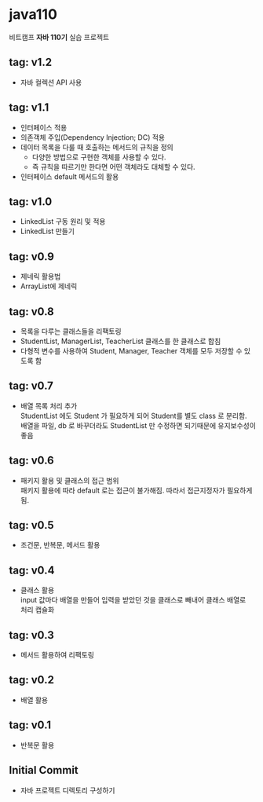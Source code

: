 # java110
비트캠프 **자바 110기** 실습 프로젝트

## tag: v1.2
- 자바 컬렉션 API 사용
## tag: v1.1
- 인터페이스 적용
- 의존객체 주입(Dependency Injection; DC) 적용
- 데이터 목록을 다룰 때 호출하는 메서드의 규칙을 정의
   - 다양한 방법으로 구현한 객체를 사용할 수 있다.
   - 즉 규칙을 따르기만 한다면 어떤 객체라도 대체할 수 있다.
- 인터페이스 default 메서드의 활용
## tag: v1.0
- LinkedList 구동 원리 및 적용
- LinkedList 만들기
## tag: v0.9
- 제네릭 활용법  
- ArrayList에 제네릭 
## tag: v0.8
- 목록을 다루는 클래스들을 리팩토링  
- StudentList, ManagerList, TeacherList 클래스를 한 클래스로 합침  
- 다형적 변수를 사용하여 Student, Manager, Teacher 객체를 모두 저장할 수 있도록 함  
## tag: v0.7
- 배열 목록 처리 추가  
StudentList 에도 Student 가 필요하게 되어 Student를 별도 class 로 분리함.  
배열을 파일, db 로 바꾸더라도 StudentList 만 수정하면 되기때문에 유지보수성이 좋음  
## tag: v0.6
- 패키지 활용 및 클래스의 접근 범위  
패키지 활용에 따라 default 로는 접근이 불가해짐. 따라서 접근지정자가 필요하게 됨.
## tag: v0.5
- 조건문, 반복문, 메서드 활용  
## tag: v0.4
- 클래스 활용  
input 값마다 배열을 만들어 입력을 받았던 것을 클래스로 빼내어 클래스 배열로  
처리 캡슐화    

## tag: v0.3
- 메서드 활용하여 리팩토링
## tag: v0.2
- 배열 활용
## tag: v0.1
- 반복문 활용
## Initial Commit
- 자바 프로젝트 디렉토리 구성하기
